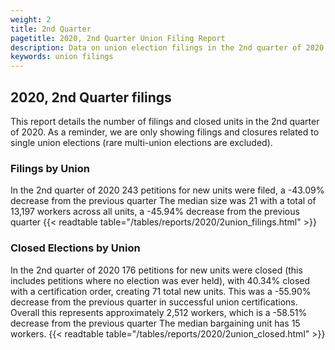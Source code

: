 ```yaml
---
weight: 2
title: 2nd Quarter
pagetitle: 2020, 2nd Quarter Union Filing Report
description: Data on union election filings in the 2nd quarter of 2020
keywords: union filings
---
```


## 2020, 2nd Quarter filings

This report details the number of filings and closed units in the 2nd quarter of 2020. As a reminder, we are only showing filings and closures related to single union elections (rare multi-union elections are excluded).

### Filings by Union
In the 2nd quarter of 2020 243 petitions for new units were filed, a -43.09% decrease from the previous quarter The median size was 21 with a total of 13,197 workers across all units, a -45.94% decrease from the previous quarter
{{< readtable table="/tables/reports/2020/2union_filings.html" >}}

### Closed Elections by Union
In the 2nd quarter of 2020 176 petitions for new units were closed (this includes petitions where no election was ever held), with 40.34% closed with a certification order, creating 71 total new units. This was a -55.90% decrease from the previous quarter in successful union certifications. Overall this represents approximately 2,512 workers, which is a -58.51% decrease from the previous quarter The median bargaining unit has 15 workers.
{{< readtable table="/tables/reports/2020/2union_closed.html" >}}

